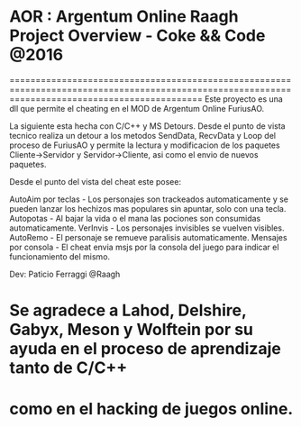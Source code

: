    # AOR : Argentum Online Raagh Project Overview - Coke && Code @2016
=================================================================================================================================================
Este proyecto es una dll que permite el cheating en el MOD de Argentum Online FuriusAO.

La siguiente esta hecha con C/C++ y MS Detours. Desde el punto de vista tecnico realiza un detour a los metodos
SendData, RecvData y Loop del proceso de FuriusAO y permite la lectura y modificacion de los paquetes Cliente->Servidor
y Servidor->Cliente, asi como el envio de nuevos paquetes.

Desde el punto del vista del cheat este posee:

AutoAim por teclas - Los personajes son trackeados automaticamente y se pueden lanzar los hechizos mas populares sin apuntar, solo con una tecla.
Autopotas - Al bajar la vida o el mana las pociones son consumidas automaticamente.
VerInvis - Los personajes invisibles se vuelven visibles.
AutoRemo - El personaje se remueve paralisis automaticamente.
Mensajes por consola - El cheat envia msjs por la consola del juego para indicar el funcionamiento del mismo.

Dev: Paticio Ferraggi @Raagh 


# Se agradece a Lahod, Delshire, Gabyx, Meson y Wolftein por su ayuda en el proceso de aprendizaje tanto de C/C++
# como en el hacking de juegos online.



